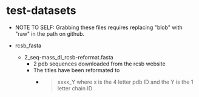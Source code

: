 # test-datasets


- NOTE TO SELF: Grabbing these files requires replacing "blob" with "raw" in the path on github.

- rcsb_fasta
  - 2_seq-mass_dl_rcsb-reformat.fasta
    - 2 pdb sequences downloaded from the rcsb website
    - The titles have been reformated to
      - >xxxx_Y where x is the 4 letter pdb ID and the Y is the 1 letter chain ID
